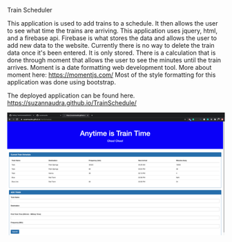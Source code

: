 Train Scheduler
 
This application is used to add trains to a schedule. It then allows the user to see what time the trains are arriving. This application uses jquery, html, and a firebase api.  Firebase is what stores the data and allows the user to add new data to the website. Currently there is no way to delete the train data once it's been entered. It is only stored.   There is a calculation that is done through moment that allows the user to see the minutes until the train arrives. Moment is a date formatting web development tool. More about moment here: https://momentjs.com/  Most of the style formatting for this application was done using bootstrap. 

The deployed application can be found here. 
https://suzannaudra.github.io/TrainSchedule/

![TrainScheduler](TrainScheduler.png)
